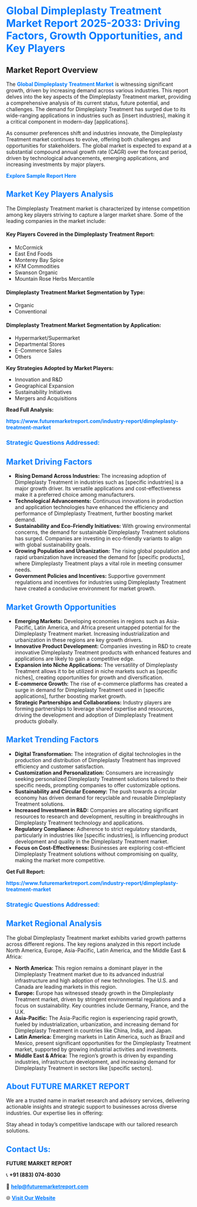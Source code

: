 <h1 style="color: #007BFF;">Global Dimpleplasty Treatment Market Report 2025-2033: Driving Factors, Growth Opportunities, and Key Players</h1>

<section id="overview">
<h2>Market Report Overview</h2>
<p>The <a href="https://www.futuremarketreport.com/industry-report/dimpleplasty-treatment-market" style="color: #007BFF; text-decoration: none;"><strong>Global Dimpleplasty Treatment Market</strong></a> is witnessing significant growth, driven by increasing demand across various industries. This report delves into the key aspects of the Dimpleplasty Treatment market, providing a comprehensive analysis of its current status, future potential, and challenges. The demand for Dimpleplasty Treatment has surged due to its wide-ranging applications in industries such as [insert industries], making it a critical component in modern-day [applications].</p>
<p>As consumer preferences shift and industries innovate, the Dimpleplasty Treatment market continues to evolve, offering both challenges and opportunities for stakeholders. The global market is expected to expand at a substantial compound annual growth rate (CAGR) over the forecast period, driven by technological advancements, emerging applications, and increasing investments by major players.</p>
</section>

<section id="overview">
<p><a href="https://www.futuremarketreport.com/request-sample/reportId=34436" style="color: #007BFF; text-decoration: none;"><strong>Explore Sample Report Here</strong></a></p>
</section>

<section id="key-players">
<h2 style="color: #007BFF;">Market Key Players Analysis</h2>
<p>The Dimpleplasty Treatment market is characterized by intense competition among key players striving to capture a larger market share. Some of the leading companies in the market include:</p>
<h4>Key Players Covered in the Dimpleplasty Treatment Report:</h4>
<ul><li>McCormick</li><li>East End Foods</li><li>Monterey Bay Spice</li><li>KFM Commodities</li><li>Swanson Organic</li><li>Mountain Rose Herbs Mercantile</li></ul>
<h4>Dimpleplasty Treatment Market Segmentation by Type:</h4>
<ul><li>Organic</li><li>Conventional</li></ul>

<h4>Dimpleplasty Treatment Market Segmentation by Application:</h4>
<ul><li>Hypermarket/Supermarket</li><li>Departmental Stores</li><li>E-Commerce Sales</li><li>Others</li></ul>
<p><strong>Key Strategies Adopted by Market Players:</strong></p>
<ul>
<li>Innovation and R&D</li>
<li>Geographical Expansion</li>
<li>Sustainability Initiatives</li>
<li>Mergers and Acquisitions</li>
</ul>
</section>

<section>
<p><strong>Read Full Analysis: </strong></p><a href="https://www.futuremarketreport.com/industry-report/dimpleplasty-treatment-market" style="color: #007BFF; text-decoration: none;"><strong>https://www.futuremarketreport.com/industry-report/dimpleplasty-treatment-market</strong></a>
<h3 style="color: #007BFF;">Strategic Questions Addressed:</h3>
</section>

<section id="driving-factors">
<h2 style="color: #007BFF;">Market Driving Factors</h2>
<ul>
<li><strong>Rising Demand Across Industries:</strong> The increasing adoption of Dimpleplasty Treatment in industries such as [specific industries] is a major growth driver. Its versatile applications and cost-effectiveness make it a preferred choice among manufacturers.</li>
<li><strong>Technological Advancements:</strong> Continuous innovations in production and application technologies have enhanced the efficiency and performance of Dimpleplasty Treatment, further boosting market demand.</li>
<li><strong>Sustainability and Eco-Friendly Initiatives:</strong> With growing environmental concerns, the demand for sustainable Dimpleplasty Treatment solutions has surged. Companies are investing in eco-friendly variants to align with global sustainability goals.</li>
<li><strong>Growing Population and Urbanization:</strong> The rising global population and rapid urbanization have increased the demand for [specific products], where Dimpleplasty Treatment plays a vital role in meeting consumer needs.</li>
<li><strong>Government Policies and Incentives:</strong> Supportive government regulations and incentives for industries using Dimpleplasty Treatment have created a conducive environment for market growth.</li>
</ul>
</section>

<section id="growth-opportunities">
<h2 style="color: #007BFF;">Market Growth Opportunities</h2>
<ul>
<li><strong>Emerging Markets:</strong> Developing economies in regions such as Asia-Pacific, Latin America, and Africa present untapped potential for the Dimpleplasty Treatment market. Increasing industrialization and urbanization in these regions are key growth drivers.</li>
<li><strong>Innovative Product Development:</strong> Companies investing in R&D to create innovative Dimpleplasty Treatment products with enhanced features and applications are likely to gain a competitive edge.</li>
<li><strong>Expansion into Niche Applications:</strong> The versatility of Dimpleplasty Treatment allows it to be utilized in niche markets such as [specific niches], creating opportunities for growth and diversification.</li>
<li><strong>E-commerce Growth:</strong> The rise of e-commerce platforms has created a surge in demand for Dimpleplasty Treatment used in [specific applications], further boosting market growth.</li>
<li><strong>Strategic Partnerships and Collaborations:</strong> Industry players are forming partnerships to leverage shared expertise and resources, driving the development and adoption of Dimpleplasty Treatment products globally.</li>
</ul>
</section>

<section id="trending-factors">
<h2 style="color: #007BFF;">Market Trending Factors</h2>
<ul>
<li><strong>Digital Transformation:</strong> The integration of digital technologies in the production and distribution of Dimpleplasty Treatment has improved efficiency and customer satisfaction.</li>
<li><strong>Customization and Personalization:</strong> Consumers are increasingly seeking personalized Dimpleplasty Treatment solutions tailored to their specific needs, prompting companies to offer customizable options.</li>
<li><strong>Sustainability and Circular Economy:</strong> The push towards a circular economy has driven demand for recyclable and reusable Dimpleplasty Treatment solutions.</li>
<li><strong>Increased Investment in R&D:</strong> Companies are allocating significant resources to research and development, resulting in breakthroughs in Dimpleplasty Treatment technology and applications.</li>
<li><strong>Regulatory Compliance:</strong> Adherence to strict regulatory standards, particularly in industries like [specific industries], is influencing product development and quality in the Dimpleplasty Treatment market.</li>
<li><strong>Focus on Cost-Effectiveness:</strong> Businesses are exploring cost-efficient Dimpleplasty Treatment solutions without compromising on quality, making the market more competitive.</li>
</ul>
</section>

<section>
<p><strong>Get Full Report: </strong></p><a href="https://www.futuremarketreport.com/industry-report/dimpleplasty-treatment-market" style="color: #007BFF; text-decoration: none;"><strong>https://www.futuremarketreport.com/industry-report/dimpleplasty-treatment-market</strong></a>
<h3 style="color: #007BFF;">Strategic Questions Addressed:</h3>
</section>


<section id="regional-analysis">
<h2 style="color: #007BFF;">Market Regional Analysis</h2>
<p>The global Dimpleplasty Treatment market exhibits varied growth patterns across different regions. The key regions analyzed in this report include North America, Europe, Asia-Pacific, Latin America, and the Middle East & Africa:</p>
<ul>
<li><strong>North America:</strong> This region remains a dominant player in the Dimpleplasty Treatment market due to its advanced industrial infrastructure and high adoption of new technologies. The U.S. and Canada are leading markets in this region.</li>
<li><strong>Europe:</strong> Europe has witnessed steady growth in the Dimpleplasty Treatment market, driven by stringent environmental regulations and a focus on sustainability. Key countries include Germany, France, and the U.K.</li>
<li><strong>Asia-Pacific:</strong> The Asia-Pacific region is experiencing rapid growth, fueled by industrialization, urbanization, and increasing demand for Dimpleplasty Treatment in countries like China, India, and Japan.</li>
<li><strong>Latin America:</strong> Emerging markets in Latin America, such as Brazil and Mexico, present significant opportunities for the Dimpleplasty Treatment market, supported by growing industrial activities and investments.</li>
<li><strong>Middle East & Africa:</strong> The region’s growth is driven by expanding industries, infrastructure development, and increasing demand for Dimpleplasty Treatment in sectors like [specific sectors].</li>
</ul>
</section>

<footer>
<h2 style="color: #007BFF;">About FUTURE MARKET REPORT</h2>
<p>We are a trusted name in market research and advisory services, delivering actionable insights and strategic support to businesses across diverse industries. Our expertise lies in offering:</p>

<p>Stay ahead in today’s competitive landscape with our tailored research solutions.</p>

<h2 style="color: #007BFF;">Contact Us:</h2>
<p><strong>FUTURE MARKET REPORT</strong></p>
<p>📞 <strong>+91 (883) 074-8030</strong></p>
<p>📧 <strong><a href="mailto:help@futuremarketreport.com" style="color: #007BFF;">help@futuremarketreport.com</a></strong></p>
<p>🌐 <strong><a href="https://www.futuremarketreport.com/" style="color: #007BFF;">Visit Our Website</a></strong></p>
</footer>